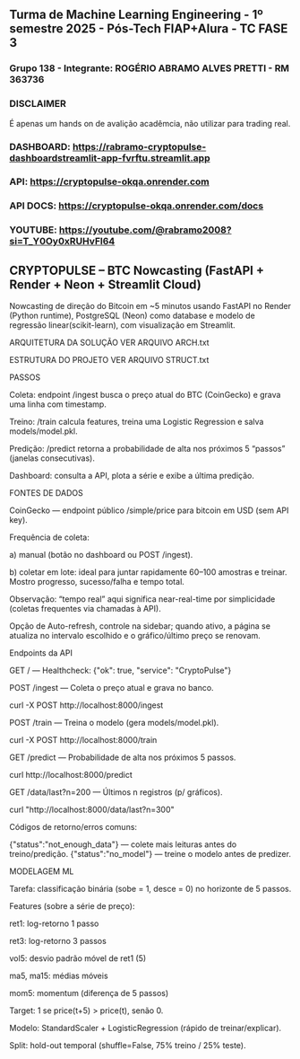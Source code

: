 ## Turma de Machine Learning Engineering - 1º semestre 2025 - Pós-Tech FIAP+Alura - TC FASE 3

### Grupo 138 - Integrante: ROGÉRIO ABRAMO ALVES PRETTI - RM 363736

### DISCLAIMER 
É apenas um hands on de avalição acadêmcia, não utilizar para trading real. 

### DASHBOARD: https://rabramo-cryptopulse-dashboardstreamlit-app-fvrftu.streamlit.app
### API: https://cryptopulse-okqa.onrender.com
### API DOCS: https://cryptopulse-okqa.onrender.com/docs
### YOUTUBE: https://youtube.com/@rabramo2008?si=T_Y0Oy0xRUHvFl64

## CRYPTOPULSE – BTC Nowcasting (FastAPI + Render + Neon + Streamlit Cloud)

Nowcasting de direção do Bitcoin em ~5 minutos usando FastAPI no Render (Python runtime), PostgreSQL (Neon) como database e modelo de regressão linear(scikit-learn), com visualização em Streamlit.

ARQUITETURA DA SOLUÇÃO VER ARQUIVO ARCH.txt

ESTRUTURA DO PROJETO VER ARQUIVO STRUCT.txt

PASSOS

Coleta: endpoint /ingest busca o preço atual do BTC (CoinGecko) e grava uma linha com timestamp.

Treino: /train calcula features, treina uma Logistic Regression e salva models/model.pkl.

Predição: /predict retorna a probabilidade de alta nos próximos 5 “passos” (janelas consecutivas).

Dashboard: consulta a API, plota a série e exibe a última predição.

FONTES DE DADOS

CoinGecko — endpoint público /simple/price para bitcoin em USD (sem API key).

Frequência de coleta: 

a) manual (botão no dashboard ou POST /ingest). 

b) coletar em lote: ideal para juntar rapidamente 60–100 amostras e treinar. Mostro progresso, sucesso/falha e tempo total.

Observação: “tempo real” aqui significa near-real-time por simplicidade (coletas frequentes via chamadas à API).

Opção de Auto-refresh, controle na sidebar; quando ativo, a página se atualiza no intervalo escolhido e o gráfico/último preço se renovam.

Endpoints da API

GET / — Healthcheck:
{"ok": true, "service": "CryptoPulse"}

POST /ingest — Coleta o preço atual e grava no banco.

curl -X POST http://localhost:8000/ingest

POST /train — Treina o modelo (gera models/model.pkl).

curl -X POST http://localhost:8000/train

GET /predict — Probabilidade de alta nos próximos 5 passos.

curl http://localhost:8000/predict

GET /data/last?n=200 — Últimos n registros (p/ gráficos).

curl "http://localhost:8000/data/last?n=300"

Códigos de retorno/erros comuns:

{"status":"not_enough_data"} — colete mais leituras antes do treino/predição.
{"status":"no_model"} — treine o modelo antes de predizer.

MODELAGEM ML

Tarefa: classificação binária (sobe = 1, desce = 0) no horizonte de 5 passos.

Features (sobre a série de preço):

ret1: log-retorno 1 passo

ret3: log-retorno 3 passos

vol5: desvio padrão móvel de ret1 (5)

ma5, ma15: médias móveis

mom5: momentum (diferença de 5 passos)

Target: 1 se price(t+5) > price(t), senão 0.

Modelo: StandardScaler + LogisticRegression (rápido de treinar/explicar).

Split: hold-out temporal (shuffle=False, 75% treino / 25% teste).

